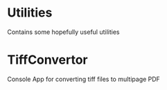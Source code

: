 # Utilities

Contains some hopefully useful utilities 

# TiffConvertor 
Console App for converting tiff files to multipage PDF
